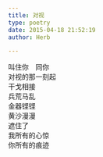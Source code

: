 ```yaml
---  
title: 对视  
type: poetry  
date: 2015-04-18 21:52:19  
author: Herb  

---  
```

叫住你　同你  
对视的那一刻起  
干戈相接  
兵荒马乱  
金器铿铿  
黄沙漫漫  
遮住了  
我所有的心惊  
你所有的痕迹